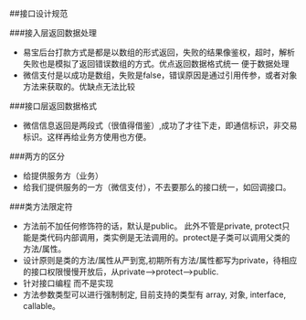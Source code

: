 ##接口设计规范

###接入层返回数据处理
* 易宝后台打款方式是都是以数组的形式返回，失败的结果像鉴权，超时，解析失败也是模拟了返回错误数组的方式。优点返回数据格式统一
  便于数据处理
* 微信支付是以成功是数组，失败是false，错误原因是通过引用传参，或者对象方法来获取的。优缺点无法比较



###接口层返回数据格式
* 微信信息返回是两段式（很值得借鉴）,成功了才往下走，即通信标识，非交易标识。这样再给业务方使用也方便。




###两方的区分
* 给提供服务方（业务）
* 给我们提供服务的一方（微信支付），不去要那么的接口统一，如回调接口。


###类方法限定符
* 方法前不加任何修饰符的话，默认是public。 
  此外不管是private, protect只能是类代码内部调用，类实例是无法调用的。protect是子类可以调用父类的方法/属性。
* 设计原则是类的方法/属性从严到宽,初期所有方法/属性都写为private，待相应的接口权限慢慢开放后，从private-->protect-->public.
* 针对接口编程 而不是实现
* 方法参数类型可以进行强制制定, 目前支持的类型有 array, 对象, interface, callable。
